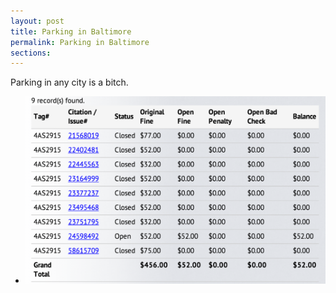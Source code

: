 ```yaml
---
layout: post
title: Parking in Baltimore
permalink: Parking in Baltimore
sections:
---
```

Parking in any city is a bitch.
<div class="row">
<ul class="g">
  <li>
    <a href="/assets/tickets.png">
      <img src="/assets/tickets.png">
    </a>
  </li>
</ul>
</div>